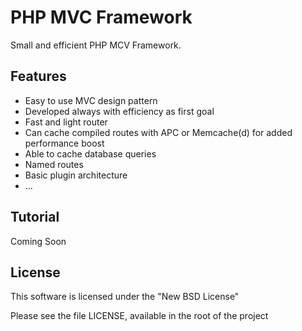 PHP MVC Framework
=================

Small and efficient PHP MCV Framework.


Features
--------
* Easy to use MVC design pattern
* Developed always with efficiency as first goal
* Fast and light router
* Can cache compiled routes with APC or Memcache(d) for added performance boost
* Able to cache database queries
* Named routes
* Basic plugin architecture
* ...

Tutorial
--------
Coming Soon


License
-------
This software is licensed under the "New BSD License"

Please see the file LICENSE, available in the root of the project
